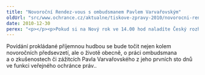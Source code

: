 ```yaml
---
title: "Novoroční Rendez-vous s ombudsmanem Pavlem Varvařovským"
oldUrl: "src/www.ochrance.cz/aktualne/tiskove-zpravy-2010/novorocni-rendez-vous-s-ombudsmanem-pavlem-varvarovskym"
date: 2010-12-30
perex: "<p></p><p>Pokud si na Nový rok ve 14.00 hod naladíte Český rozhlas Brno, čeká vás pořad Rendez-vous s Marcelou Vandrovou a jejím hostem &ndash; veřejným ochráncem práv Pavlem Varvařovským.</p>"
---
```


<!-- imported from the old website -->

<p>Povídání prokládané příjemnou hudbou se bude točit nejen kolem novoročních předsevzetí, ale o životě obecně, o práci ombudsmana a o zkušenostech či zážitcích Pavla Varvařovského z jeho prvních sto dnů ve funkci veřejného ochránce práv..</p>
